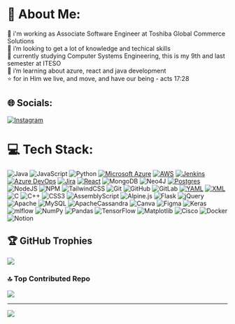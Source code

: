 # 💫 About Me:
📓 i'm working as Associate Software Engineer at Toshiba Global Commerce Solutions<br>🧩 i’m looking to get a lot of knowledge and techical skills<br>🚀 currently studying Computer Systems Engineering, this is my 9th and last semester at ITESO <br>🪼 i’m learning about azure, react and java development <br>⭐️ for in Him we live, and move, and have our being - acts 17:28


## 🌐 Socials:
[![Instagram](https://img.shields.io/badge/Instagram-%23E4405F.svg?logo=Instagram&logoColor=white)](https://instagram.com/caarellooo) 

# 💻 Tech Stack:
![Java](https://img.shields.io/badge/java-%23ED8B00.svg?style=flat&logo=openjdk&logoColor=white) ![JavaScript](https://img.shields.io/badge/javascript-%23323330.svg?style=flat&logo=javascript&logoColor=%23F7DF1E) ![Python](https://img.shields.io/badge/python-3670A0?style=flat&logo=python&logoColor=ffdd54) [![Microsoft Azure](https://custom-icon-badges.demolab.com/badge/Microsoft%20Azure-0089D6?logo=msazure&logoColor=white)](#) [![AWS](https://custom-icon-badges.demolab.com/badge/AWS-%23FF9900.svg?logo=aws&logoColor=white)](#) [![Jenkins](https://img.shields.io/badge/Jenkins-D24939?logo=jenkins&logoColor=white)](#) [![Azure DevOps](https://custom-icon-badges.demolab.com/badge/Azure%20DevOps-0078D7?logo=azure-devops-white&logoColor=fff)](#) [![Jira](https://img.shields.io/badge/Jira-0052CC?logo=jira&logoColor=fff)](#) 	[![React](https://img.shields.io/badge/React-%2320232a.svg?logo=react&logoColor=%2361DAFB)](#) ![MongoDB](https://img.shields.io/badge/MongoDB-%234ea94b.svg?style=flat&logo=mongodb&logoColor=white) ![Neo4J](https://img.shields.io/badge/Neo4j-008CC1?style=flat&logo=neo4j&logoColor=white) [![Postgres](https://img.shields.io/badge/Postgres-%23316192.svg?logo=postgresql&logoColor=white)](#) ![NodeJS](https://img.shields.io/badge/node.js-6DA55F?style=flat&logo=node.js&logoColor=white) ![NPM](https://img.shields.io/badge/NPM-%23CB3837.svg?style=flat&logo=npm&logoColor=white) ![TailwindCSS](https://img.shields.io/badge/tailwindcss-%2338B2AC.svg?style=flat&logo=tailwind-css&logoColor=white) ![Git](https://img.shields.io/badge/git-%23F05033.svg?style=flat&logo=git&logoColor=white) ![GitHub](https://img.shields.io/badge/github-%23121011.svg?style=flat&logo=github&logoColor=white) ![GitLab](https://img.shields.io/badge/gitlab-%23181717.svg?style=flat&logo=gitlab&logoColor=white) [![YAML](https://img.shields.io/badge/YAML-CB171E?logo=yaml&logoColor=fff)](#) [![XML](https://img.shields.io/badge/XML-767C52?logo=xml&logoColor=fff)](#) ![C](https://img.shields.io/badge/c-%2300599C.svg?style=flat&logo=c&logoColor=white) ![C++](https://img.shields.io/badge/c++-%2300599C.svg?style=flat&logo=c%2B%2B&logoColor=white) ![CSS3](https://img.shields.io/badge/css3-%231572B6.svg?style=flat&logo=css3&logoColor=white) ![AssemblyScript](https://img.shields.io/badge/assembly%20script-%23000000.svg?style=flat&logo=assemblyscript&logoColor=white) ![Alpine.js](https://img.shields.io/badge/alpinejs-white.svg?style=flat&logo=alpinedotjs&logoColor=%238BC0D0) ![Flask](https://img.shields.io/badge/flask-%23000.svg?style=flat&logo=flask&logoColor=white) ![jQuery](https://img.shields.io/badge/jquery-%230769AD.svg?style=flat&logo=jquery&logoColor=white)  ![Apache](https://img.shields.io/badge/apache-%23D42029.svg?style=flat&logo=apache&logoColor=white) ![MySQL](https://img.shields.io/badge/mysql-4479A1.svg?style=flat&logo=mysql&logoColor=white) ![ApacheCassandra](https://img.shields.io/badge/cassandra-%231287B1.svg?style=flat&logo=apache-cassandra&logoColor=white) ![Canva](https://img.shields.io/badge/Canva-%2300C4CC.svg?style=flat&logo=Canva&logoColor=white) ![Figma](https://img.shields.io/badge/figma-%23F24E1E.svg?style=flat&logo=figma&logoColor=white) ![Keras](https://img.shields.io/badge/Keras-%23D00000.svg?style=flat&logo=Keras&logoColor=white) ![mlflow](https://img.shields.io/badge/mlflow-%23d9ead3.svg?style=flat&logo=numpy&logoColor=blue) ![NumPy](https://img.shields.io/badge/numpy-%23013243.svg?style=flat&logo=numpy&logoColor=white) ![Pandas](https://img.shields.io/badge/pandas-%23150458.svg?style=flat&logo=pandas&logoColor=white) ![TensorFlow](https://img.shields.io/badge/TensorFlow-%23FF6F00.svg?style=flat&logo=TensorFlow&logoColor=white) ![Matplotlib](https://img.shields.io/badge/Matplotlib-%23ffffff.svg?style=flat&logo=Matplotlib&logoColor=black) ![Cisco](https://img.shields.io/badge/cisco-%23049fd9.svg?style=flat&logo=cisco&logoColor=black) ![Docker](https://img.shields.io/badge/docker-%230db7ed.svg?style=flat&logo=docker&logoColor=white) ![Notion](https://img.shields.io/badge/Notion-%23000000.svg?style=flat&logo=notion&logoColor=white)


## 🏆 GitHub Trophies
![](https://github-profile-trophy.vercel.app/?username=carolinarellano&theme=github_dark&no-frame=true&no-bg=true&margin-w=4)

### 🔝 Top Contributed Repo
![](https://github-contributor-stats.vercel.app/api?username=carolinarellano&limit=5&theme=dark&combine_all_yearly_contributions=true)

---
[![](https://visitcount.itsvg.in/api?id=carolinarellano&icon=7&color=1)](https://visitcount.itsvg.in)

<!-- Proudly created with GPRM ( https://gprm.itsvg.in ) -->
